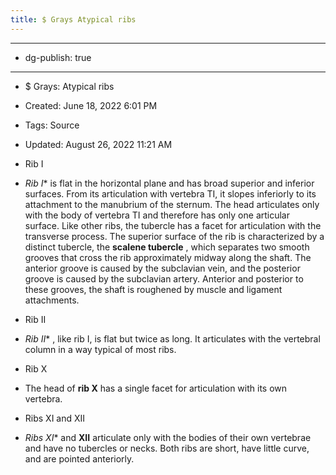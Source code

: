 ```yaml
---
title: $ Grays Atypical ribs
---
```


- --

- dg-publish: true

- --

- $ Grays: Atypical ribs

- Created: June 18, 2022 6:01 PM

- Tags: Source

- Updated: August 26, 2022 11:21 AM

- Rib I

- *Rib I** is flat in the horizontal plane and has broad superior and inferior surfaces. From its articulation with vertebra TI, it slopes inferiorly to its attachment to the manubrium of the sternum. The head articulates only with the body of vertebra TI and therefore has only one articular surface. Like other ribs, the tubercle has a facet for articulation with the transverse process. The superior surface of the rib is characterized by a distinct tubercle, the **scalene tubercle** , which separates two smooth grooves that cross the rib approximately midway along the shaft. The anterior groove is caused by the subclavian vein, and the posterior groove is caused by the subclavian artery. Anterior and posterior to these grooves, the shaft is roughened by muscle and ligament attachments.

- Rib II

- *Rib II** , like rib I, is flat but twice as long. It articulates with the vertebral column in a way typical of most ribs.

- Rib X

- The head of **rib X** has a single facet for articulation with its own vertebra.

- Ribs XI and XII

- *Ribs XI** and **XII** articulate only with the bodies of their own vertebrae and have no tubercles or necks. Both ribs are short, have little curve, and are pointed anteriorly.
